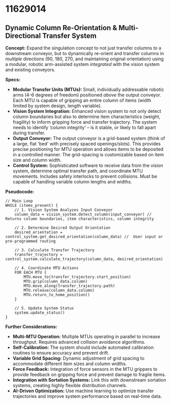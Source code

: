 # 11629014

## Dynamic Column Re-Orientation & Multi-Directional Transfer System

**Concept:** Expand the singulation concept to not just transfer columns *to* a downstream conveyor, but to dynamically re-orient and transfer columns in *multiple* directions (90, 180, 270, and maintaining original orientation) using a modular, robotic arm-assisted system *integrated* with the vision system and existing conveyors.

**Specs:**

*   **Modular Transfer Units (MTUs):** Small, individually addressable robotic arms (4-6 degrees of freedom) positioned *above* the output conveyor. Each MTU is capable of gripping an entire column of items (width limited by system design, length variable).
*   **Vision System Integration:** Enhanced vision system to not only detect column boundaries but also to determine item characteristics (weight, fragility) to inform gripping force and transfer trajectory. The system needs to identify ‘column integrity’ – is it stable, or likely to fall apart during transfer.
*   **Output Conveyor:** The output conveyor is a grid-based system (think of a large, flat 'bed' with precisely spaced openings/slots). This provides precise positioning for MTU operation and allows items to be deposited in a controlled manner.  The grid-spacing is customizable based on item size and column width.
*   **Control System:** Sophisticated software to receive data from the vision system, determine optimal transfer path, and coordinate MTU movements. Includes safety interlocks to prevent collisions.  Must be capable of handling variable column lengths and widths.

**Pseudocode:**

```
// Main Loop
WHILE (items_present) {
    // 1. Vision System Analyzes Input Conveyor
    column_data = vision_system.detect_column(input_conveyor) // Returns column boundaries, item characteristics, column integrity
    
    // 2. Determine Desired Output Orientation
    desired_orientation = control_system.get_desired_orientation(column_data) //  User input or pre-programmed routing

    // 3. Calculate Transfer Trajectory
    transfer_trajectory = control_system.calculate_trajectory(column_data, desired_orientation)

    // 4. Coordinate MTU Actions
    FOR EACH MTU {
        MTU.move_to(transfer_trajectory.start_position)
        MTU.grip(column_data.column)
        MTU.move_along(transfer_trajectory.path)
        MTU.release(column_data.column)
        MTU.return_to_home_position()
    }

    // 5. Update System Status
    system.update_status()
}
```

**Further Considerations:**

*   **Multi-MTU Operation:** Multiple MTUs operating in parallel to increase throughput. Requires advanced collision avoidance algorithms.
*   **Self-Calibration:** The system should include automated calibration routines to ensure accuracy and prevent drift.
*   **Variable Grid Spacing:** Dynamic adjustment of grid spacing to accommodate different item sizes and column widths.
*   **Force Feedback:** Integration of force sensors in the MTU grippers to provide feedback on gripping force and prevent damage to fragile items.
*   **Integration with Sortation Systems:**  Link this with downstream sortation systems, creating highly flexible distribution channels.
*   **AI-Driven Optimization:** Use machine learning to optimize transfer trajectories and improve system performance based on real-time data.